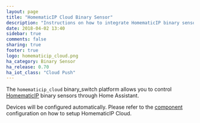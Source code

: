 ```yaml
---
layout: page
title: "HomematicIP Cloud Binary Sensor"
description: "Instructions on how to integrate HomematicIP binary sensors within Home Assistant."
date: 2018-04-02 13:40
sidebar: true
comments: false
sharing: true
footer: true
logo: homematicip_cloud.png
ha_category: Binary Sensor
ha_release: 0.70
ha_iot_class: "Cloud Push"
---
```


The `homematicip_cloud` binary_switch platform allows you to control
[HomematicIP](http://www.homematic-ip.com) binary sensors through Home Assistant.

Devices will be configured automatically. Please refer to the
[component](/components/homematicip_cloud/) configuration on how to setup
HomematicIP Cloud.
